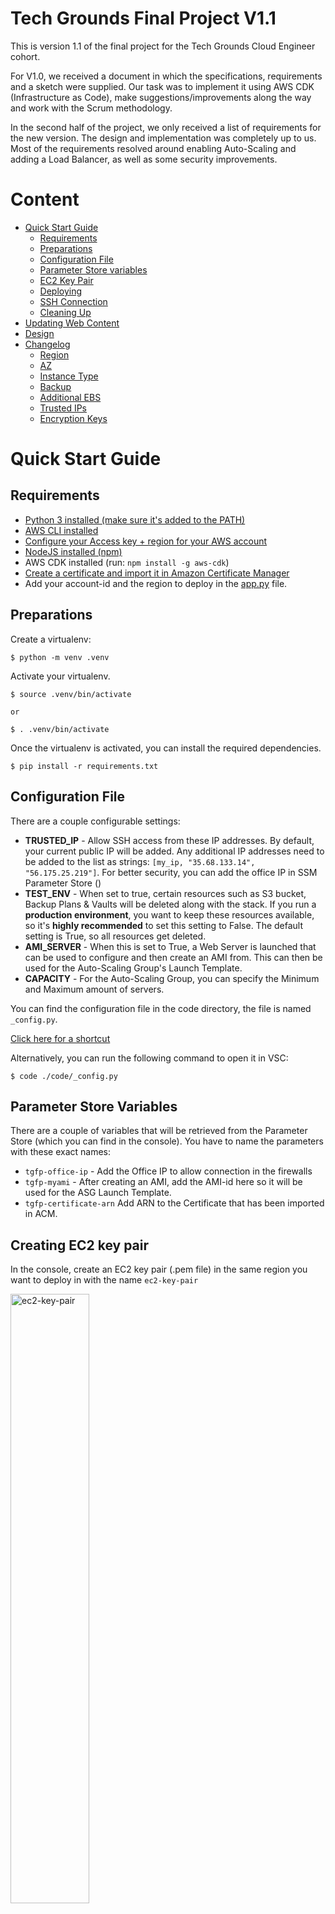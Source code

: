 # Tech Grounds Final Project V1.1
This is version 1.1 of the final project for the Tech Grounds Cloud Engineer cohort.  

For V1.0, we received a document in which the specifications, requirements and a sketch were supplied. Our task was to implement it using AWS CDK (Infrastructure as Code), make suggestions/improvements along the way and work with the Scrum methodology.

In the second half of the project, we only received a list of requirements for the new version. The design and implementation was completely up to us. Most of the requirements resolved around enabling Auto-Scaling and adding a Load Balancer, as well as some security improvements.
  
# Content

- [Quick Start Guide](#quick-start-guide)
  - [Requirements](#requirements)
  - [Preparations](#preparations)
  - [Configuration File](#configuration-file)
  - [Parameter Store variables](#parameter-store-variables)
  - [EC2 Key Pair](#creating-ec2-key-pair)
  - [Deploying](#deploying)
  - [SSH Connection](#connecting-through-ssh)
  - [Cleaning Up](#cleaning-up)
- [Updating Web Content](#updating-web-content)
- [Design](#design)
- [Changelog](#changelog)
  - [Region](#region)
  - [AZ](#availability-zones)
  - [Instance Type](#instance-types)
  - [Backup](#backup-schedule)
  - [Additional EBS](#additional-ebs-volume)
  - [Trusted IPs](#trusted-ips)
  - [Encryption Keys](#encryption-keys)
 
# Quick Start Guide

## Requirements
- [Python 3 installed (make sure it's added to the PATH)](https://www.python.org/)
- [AWS CLI installed](https://docs.aws.amazon.com/cli/latest/userguide/cli-chap-getting-started.html)
- [Configure your Access key + region for your AWS account](https://docs.aws.amazon.com/cli/latest/userguide/cli-configure-quickstart.html)
- [NodeJS installed (npm)](https://nodejs.org/)
- AWS CDK installed (run: `npm install -g aws-cdk`)
- [Create a certificate and import it in Amazon Certificate Manager](https://docs.aws.amazon.com/acm/latest/userguide/import-certificate.html)
- Add your account-id and the region to deploy in the [app.py](app.py) file.

## Preparations
Create a virtualenv:
```
$ python -m venv .venv
```

Activate your virtualenv.

```
$ source .venv/bin/activate

or

$ . .venv/bin/activate
```

Once the virtualenv is activated, you can install the required dependencies.

```
$ pip install -r requirements.txt
```
## Configuration File
There are a couple configurable settings:
- **TRUSTED_IP** - Allow SSH access from these IP addresses. By default, your current public IP will be added. Any additional IP addresses need to be added to the list as strings: `[my_ip, "35.68.133.14", "56.175.25.219"]`. For better security, you can add the office IP in SSM Parameter Store ()
- **TEST_ENV** - When set to true, certain resources such as S3 bucket, Backup Plans & Vaults will be deleted along with the stack. If you run a **production environment**, you want to keep these resources available, so it's **highly recommended** to set this setting to False. The default setting is True, so all resources get deleted.
- **AMI_SERVER** - When this is set to True, a Web Server is launched that can be used to configure and then create an AMI from. This can then be used for the Auto-Scaling Group's Launch Template.
- **CAPACITY** - For the Auto-Scaling Group, you can specify the Minimum and Maximum amount of servers.

You can find the configuration file in the code directory, the file is named `_config.py`.  
  
[Click here for a shortcut](./code/_config.py)

Alternatively, you can run the following command to open it in VSC:
```
$ code ./code/_config.py
```

## Parameter Store Variables
There are a couple of variables that will be retrieved from the Parameter Store (which you can find in the console). You have to name the parameters with these exact names:
- `tgfp-office-ip` - Add the Office IP to allow connection in the firewalls
- `tgfp-myami` - After creating an AMI, add the AMI-id here so it will be used for the ASG Launch Template.
- `tgfp-certificate-arn` Add ARN to the Certificate that has been imported in ACM.

## Creating EC2 key pair
In the console, create an EC2 key pair (.pem file) in the same region you want to deploy in with the name `ec2-key-pair`
  
<img src="images/key_pair.png" alt="ec2-key-pair" width=50%>
  
## Deploying
Now you can bootstrap your environment to your stack (this adds your account settings such as the region to the Stack)

```
$ cdk bootstrap
```

By default, the configuration has been set to TEST_MODE and your current public IP address will be used for the firewalls.  
If that is alright and you want to continue to deploy:

```
$ cdk deploy
```
## Connecting with RDP
The Admin Server is now a Windows instance, so you can use RDP to connect. To do so, you must go to the console, click 'connect' and follow the steps on the screen. A default password has been generated based on the key-pair that was made earlier. 

## Connecting through SSH
Start the SSH agent
```
$ ssh-agent bash
```
Add the ec2 key pair to the SSH agent
```
$ ssh-add ec2-key-pair.pem
```
Now we are going to proxy jump from the Admin Server to the instances in the private subnet.
SSH to your Admin server's *public IP* and the Web servers' *private IP*. Add the -J flag to enable jumping and add the -A flag to enable forwarding of the public key.
You will be used to fill in the password, this is the same password you have received in the previous step, unless you have changed it.

It may take a little time for the Windows server to be fully booted and it may be neccesary to RDP into that first.

```
$ ssh -J -A Administrator@<admin.server.public.ip> ec2-user@<web.server.private.ip>
```

## Cleaning Up

After testing the infrastructure, you can destroy the whole stack with the following command:
```
$ cdk destroy
```

If the TEST_ENV setting in the configuration file was set to True, all resources will be deleted. Else you may need to manually delete an S3 bucket, Backup Plan & Vault and the additional EBS Volume.

# Updating Web Content
Save a zip file called `website_content.zip` in the `assets` folder. This will automatically be downloaded and unpacked in the corresponding folder. The data will now be stored on EFS, so you can update it there too.

# Design

![Design Diagram](./images/TGFP-V1-1.png)

# Changelog

## Environment
[It's recommended for production stacks to explicitly specify the environment for the stack in the .app file.](https://docs.aws.amazon.com/cdk/v2/guide/environments.html)

## CIDR blocks
In V1.0 the request was to use /24 for the VPC's, but why not use /16? There are no disadvantages, but it makes management far easier and allows for a lot of room for growth!

name= app-prd-vpc
cidr= 10.10.0.0/16

name= management-prd-vpc
cidr= 10.20.0.0/16

The subnets will use /24.

## Private Subnets
The max amount of servers the ASG can scale to is 3, but in order to design for high availability, we'll create 3 private subnets so every server will be launched in a different AZ. This only applies to the "app-prd-vpc". The management vpc doesn't require private subnets, so will remain unchanged.

## S3 Endpoint in the VPC
An S3 Endpoint has been created in the VPC so traffic to S3 doesn't have to traverse the internet.

## EFS file system
It is a best practise to seperate the root disk and data disk, but when we use auto-scaling, EFS is easier to accomplish this than EBS. 

## Windows Admin server
The Admin server now runs Windows OS.

## SSL offloading
Encryption and decryption require a bit of computing power, so in order to speed up traffic over the internal network, we allow for SSL offloading at the ALB.

## Backups
The web servers get the website data from EFS, so the backup plan now makes backups of EFS instead of EC2.

